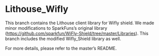 Lithouse_Wifly
================

This branch contains the Lithouse client library for Wifly shield. We made minor modifications to SparkFuns’s original library (https://github.com/sparkfun/WiFly-Shield/tree/master/Libraries). This branch includes the modified Wifly_Shield library as well.

For more details, please refer to the master’s README. 
